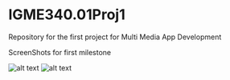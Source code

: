 # IGME340.01Proj1
Repository for the first project for Multi Media App Development

ScreenShots for first milestone

![alt text](https://github.com/NothingButNewts/IGME340.01Proj1/blob/master/MS1/MS1-1.png)
![alt text](https://github.com/NothingButNewts/IGME340.01Proj1/blob/master/MS1/MS1-2.png)
